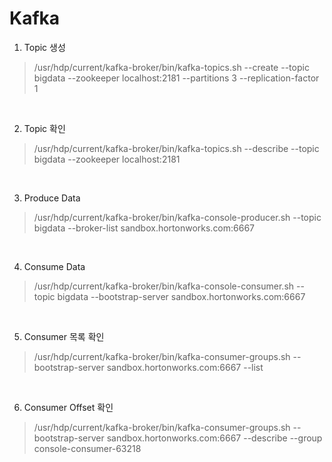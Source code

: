 Kafka
==================

1. Topic 생성
> /usr/hdp/current/kafka-broker/bin/kafka-topics.sh --create --topic bigdata --zookeeper localhost:2181 --partitions 3 --replication-factor 1

<br>

2. Topic 확인
> /usr/hdp/current/kafka-broker/bin/kafka-topics.sh --describe --topic bigdata --zookeeper localhost:2181

<br>

3. Produce Data
> /usr/hdp/current/kafka-broker/bin/kafka-console-producer.sh --topic bigdata --broker-list sandbox.hortonworks.com:6667

<br>

4. Consume Data
> /usr/hdp/current/kafka-broker/bin/kafka-console-consumer.sh --topic bigdata --bootstrap-server sandbox.hortonworks.com:6667

<br>

5. Consumer 목록 확인
> /usr/hdp/current/kafka-broker/bin/kafka-consumer-groups.sh --bootstrap-server sandbox.hortonworks.com:6667 --list

<br>

6. Consumer Offset 확인
> /usr/hdp/current/kafka-broker/bin/kafka-consumer-groups.sh --bootstrap-server sandbox.hortonworks.com:6667 --describe --group console-consumer-63218
